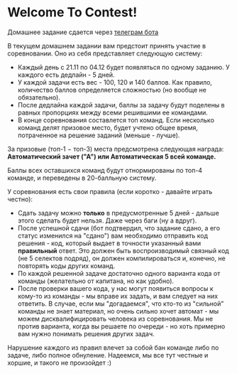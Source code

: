 # Welcome To Contest!

Домашнее задание сдается через [телеграм бота](https://t.me/bd_course_competition_bot)

В текущем домашнем задании вам предстоит принять участие в соревновании. Оно из себя представляет следующую систему:

* Каждый день с 21.11 по 04.12 будет появляться по одному заданию. У каждого есть дедлайн - 5 дней.
* У каждой задачи есть вес - 100, 120 и 140 баллов. Как правило, количество баллов определяется сложностью (но вообще не обязательно).
* После дедлайна каждой задачи, баллы за задачу будут поделены в равных пропорциях между всеми решившими ее командами.
* В конце соревнования составлется топ команд. Если несколько команд делят призовое место, будет учтено общее время, потраченное на решение заданий (меньше - лучше).

За призовые (топ-1 $-$ топ-3) места предсмотрена следующая награда: **Автоматический зачет ("А") или Автоматическая 5 всей команде.**

Баллы всех оставшихся команд будут отнормированы по топ-4 команде, и переведены в 20-балльную систему.

У соревнования есть свои правила (если коротко - давайте играть честно):

* Сдать задачу можно **только** в предусмотренные 5 дней - дальше этого сделать будет нельзя. Даже через баги (ну а вдруг).
* После успешной сдачи (бот подтвердил, что задание сдано, а его статус изменился на "сдано") вам необходимо отправить код решения - код, который выдает в точности указанный вами **правильный** ответ. Это должен быть воспроизводимый связный код (не 5 селектов подряд), он должен компилироваться и, конечно, не повторять коды других команд. 
* По каждой решенной задаче достаточно одного варианта кода от команды (желательно от капитана, но как удобно).
* После проверки вашего кода, у нас могут появиться вопросы к кому-то из команды - мы вправе их задать, и вам следует на них ответить. В случае, если мы "догадаемся", что кто-то из "сильной" команды не знает материал, но очень сильно хочет автомат - мы можем дисквалифицировать человека из соревнования. Мы не против варианта, когда вы решаете по очереди - но хоть примерно вам нужно понимать решения других задач.

Нарушение каждого из правил влечет за собой бан команде либо по задаче, либо полное обнуление. Надеемся, мы все тут честные и хоршие, и такого не произойдет :)
